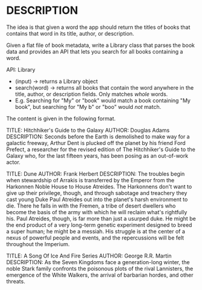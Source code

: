 # DESCRIPTION

The idea is that given a word the app should return the titles of books that contains that word in its title, author, or description.

Given a flat file of book metadata, write a Library class that parses the   book data and provides an API that lets you search for all books containing a word.

API:
Library
- <constructor>(input) -> returns a Library object
- search(word) -> returns all books that contain the word anywhere in the title, author, or description fields. Only matches *whole* words.
- E.g. Searching for "My" or "book" would match a book containing "My book", but searching for "My b" or "boo" would *not* match.

The content is given in the following format.

TITLE: Hitchhiker's Guide to the Galaxy
AUTHOR: Douglas Adams
DESCRIPTION: Seconds before the Earth is demolished to make way for a galactic freeway,
Arthur Dent is plucked off the planet by his friend Ford Prefect, a researcher for the
revised edition of The Hitchhiker's Guide to the Galaxy who, for the last fifteen years,
has been posing as an out-of-work actor.

TITLE: Dune
AUTHOR: Frank Herbert
DESCRIPTION: The troubles begin when stewardship of Arrakis is transferred by the
Emperor from the Harkonnen Noble House to House Atreides. The Harkonnens don't want to
give up their privilege, though, and through sabotage and treachery they cast young
Duke Paul Atreides out into the planet's harsh environment to die. There he falls in
with the Fremen, a tribe of desert dwellers who become the basis of the army with which
he will reclaim what's rightfully his. Paul Atreides, though, is far more than just a
usurped duke. He might be the end product of a very long-term genetic experiment
designed to breed a super human; he might be a messiah. His struggle is at the center
of a nexus of powerful people and events, and the repercussions will be felt throughout
the Imperium.

TITLE: A Song Of Ice And Fire Series
AUTHOR: George R.R. Martin
DESCRIPTION: As the Seven Kingdoms face a generation-long winter, the noble Stark family
confronts the poisonous plots of the rival Lannisters, the emergence of the
White Walkers, the arrival of barbarian hordes, and other threats.